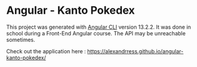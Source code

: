 # Angular - Kanto Pokedex

This project was generated with [Angular CLI](https://github.com/angular/angular-cli) version 13.2.2.
It was done in school during a Front-End Angular course. The API may be unreachable sometimes.

Check out the application here : https://alexandrress.github.io/angular-kanto-pokedex/
